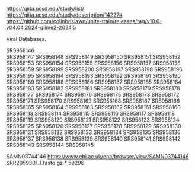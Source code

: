 https://qiita.ucsd.edu/study/list/  </br>
https://qiita.ucsd.edu/study/description/14227#</br>
https://github.com/colinbrislawn/unite-train/releases/tag/v10.0-v04.04.2024-qiime2-2024.5

Viral Databases.

SRS958146     
SRS958147
SRS958148
SRS958149
SRS958150
SRS958151
SRS958152
SRS958153
SRS958154
SRS958155
SRS958156
SRS958157
SRS958158
SRS958159
SRS958199
SRS958200
SRS958197
SRS958198
SRS958196
SRS958195
SRS958194
SRS958193
SRS958192
SRS958191
SRS958190
SRS958189
SRS958188
SRS958186
SRS958187
SRS958185
SRS958184
SRS958183
SRS958182
SRS958181
SRS958180
SRS958179
SRS958178
SRS958177
SRS958174
SRS958176
SRS958175
SRS958173
SRS958172
SRS958171
SRS958170
SRS958169
SRS958168
SRS958167
SRS958166
SRS958165
SRS958164
SRS958163
SRS958162
SRS958161
SRS958160
SRS958113
SRS958114
SRS958115
SRS958116
SRS958117
SRS958118
SRS958119
SRS958120
SRS958121
SRS958122
SRS958123
SRS958124
SRS958125
SRS958126
SRS958127
SRS958128
SRS958129
SRS958130
SRS958131
SRS958132
SRS958133
SRS958134
SRS958135
SRS958136
SRS958137
SRS958138
SRS958139
SRS958140
SRS958141
SRS958142
SRS958143
SRS958144
SRS958145


SAMN03744146    https://www.ebi.ac.uk/ena/browser/view/SAMN03744146   SRR2059301_1.fastq.gz  * 
59296 </br>

